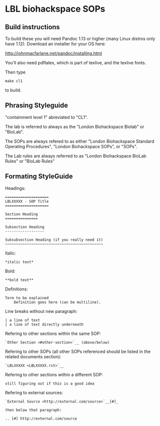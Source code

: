 LBL biohackspace SOPs
=====================

Build instructions
------------------

To build these you will need Pandoc 1.13 or higher (many Linux distros only have 1.12). Download an installer for your OS here:

http://johnmacfarlane.net/pandoc/installing.html

You'll also need pdflatex, which is part of texlive, and the texlive fonts.

Then type

	make cl1

to build.

Phrasing Styleguide
-------------------

"containment level 1" abreviated to "CL1".

The lab is referred to always as the "London Biohackspace Biolab" or "BioLab".

The SOPs are always refered to as either "London Biohackspace Standard Operating Procedures", "London Biohackspace SOPs", or "SOPs".

The Lab rules are always referred to as "London Biohackspace BioLab Rules" or "BioLab Rules"

Formating StyleGuide
--------------------

Headings: 

	====================
	LBLXXXXX - SOP Title
	====================

	Section Heading
	===============

	Subsection Heading
	------------------

	Subsubsection Heading (if you really need it)
	~~~~~~~~~~~~~~~~~~~~~~~~~~~~~~~~~~~~~~~~~~~~~

Italic:

	*italic text*

Bold:

	**bold text**

Definitions:

	Term to be explained
		Definition goes here (can be multiline).

Line breaks without new paragraph:

	| a line of text
	| a line of text directly underneath

Refering to other sections within the same SOP:

	`Other Section <#other-section>`__ (above/below)

Refering to other SOPs (all other SOPs referenced should be listed in the related documents section):

	`LBLXXXXX <LBLXXXXX.rst>`__

Refering to other sections within a different SOP:

	still figuring out if this is a good idea

Refering to external sources:

	`External Source <http://external.com/source>`__[#]_

	then below that paragraph:

	.. [#] http://external.com/source